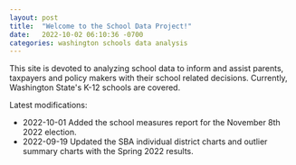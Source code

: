 ```yaml
---
layout: post
title:  "Welcome to the School Data Project!"
date:   2022-10-02 06:10:36 -0700
categories: washington schools data analysis
---
```

This site is devoted to analyzing school data to inform and assist parents, taxpayers and policy makers with their school related decisions.
Currently, Washington State's K-12 schools are covered.

Latest modifications: 
- 2022-10-01 Added the school measures report for the November 8th 2022 election.
- 2022-09-19 Updated the SBA individual district charts and outlier summary charts with the Spring 2022 results.


